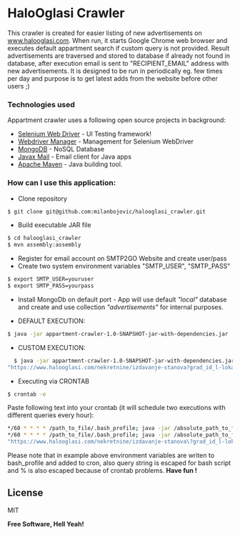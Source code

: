 # HaloOglasi Crawler

This crawler is created for easier listing of new advertisements on www.halooglasi.com. 
When run, it starts Google Chrome web browser and executes default appartment search if custom query is not provided.
Result advertisements are traversed and stored to database if already not found in database, after execution email is sent to "RECIPIENT_EMAIL" address with new advertisements. It is designed to be run in periodically eg. few times per day and purpose is to get latest adds from the website before other 
users ;)

### Technologies used

Appartment crawler uses a following open source projects in background:

* [Selenium Web Driver](https://github.com/SeleniumHQ/selenium) - UI Testing framework!
* [Webdriver Manager](https://github.com/bonigarcia/webdrivermanager) - Management for Selenium WebDriver
* [MongoDB](https://github.com/mongodb/mongo) - NoSQL Database
* [Javax Mail](https://github.com/eclipse-ee4j/javamail) - Email client for Java apps
* [Apache Maven](https://github.com/apache/maven) - Java building tool.

### How can I use this application: 
  - Clone repository
```sh
$ git clone git@github.com:milanbojovic/halooglasi_crawler.git
```
  - Build executable JAR file 
```sh
$ cd halooglasi_crawler
$ mvn assembly:assembly
```
  - Register for email account on SMTP2GO Website and create user/pass
  - Create two system environment variables "SMTP_USER", "SMTP_PASS"
```sh
$ export SMTP_USER=youruser
$ export SMTP_PASS=yourpass
```
  - Install MongoDb on default port - App will use default _"local"_ database and create and use collection _"advertisements"_ for internal purposes.

  - DEFAULT EXECUTION: 
```sh 
$ java -jar appartment-crawler-1.0-SNAPSHOT-jar-with-dependencies.jar
```
  - CUSTOM  EXECUTION: 
```sh
  $ java -jar appartment-crawler-1.0-SNAPSHOT-jar-with-dependencies.jar 
"https://www.halooglasi.com/nekretnine/izdavanje-stanova?grad_id_l-lokacija_id_l-mikrolokacija_id_l=40574%2C40787&cena_d_to=400&cena_d_unit=4&broj_soba_order_i_from=3&oglasivac_nekretnine_id_l=387238&namestenost_id_l=562&sa_fotografijom=true"
```

   - Executing via CRONTAB
```sh
$ crontab -e
```
Paste following text into your crontab (it will schedule two executions with different queries every hour):
```sh
*/60 * * * * /path_to_file/.bash_profile; java -jar /absolute_path_to_file/appartment-crawler-1.0-SNAPSHOT-jar-with-dependencies.jar > /tmp/appartment-crawler.log
*/60 * * * * /path_to_file/.bash_profile; java -jar /absolute_path_to_file/appartment-crawler-1.0-SNAPSHOT-jar-with-dependencies.jar 
"https://www.halooglasi.com/nekretnine/izdavanje-stanova\?grad_id_l-lokacija_id_l-mikrolokacija_id_l=40574\%2C40787\&cena_d_to=400\&cena_d_unit=4\&broj_soba_order_i_from=3\&oglasivac_nekretnine_id_l=387238\&namestenost_id_l=562\&sa_fotografijom=true"  > /tmp/appartment-crawler.log
```
Please note that in example above environment variables are writen to bash_profile and added to cron, also query string is escaped for bash script and % is also escaped because of crontab problems. 
**Have fun !**

License
----

MIT

**Free Software, Hell Yeah!**

